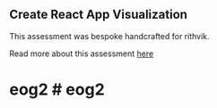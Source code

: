 ## Create React App Visualization

This assessment was bespoke handcrafted for rithvik.

Read more about this assessment [here](https://react.eogresources.com)
# eog2 # eog2
